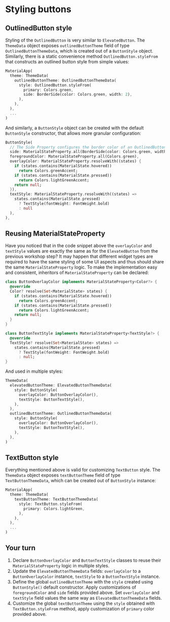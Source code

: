 # Styling buttons

## OutlinedButton style

Styling of the `OutlinedButton` is very similar to `ElevatedButton`. The `ThemeData` object exposes `outlinedButtonTheme` field of type `OutlinedButtonThemeData`, which is created out of a `ButtonStyle` object. Similarly, there is a static convenience method `OutlinedButton.styleFrom` that constructs an outlined button style from simple values:

```dart
MaterialApp(
  theme: ThemeData(
    outlinedButtonTheme: OutlinedButtonThemeData(
      style: OutlinedButton.styleFrom(
        primary: Colors.green,
        side: BorderSide(color: Colors.green, width: 2),
      ),
    ),
  ),
  ...
)
```

And similarly, a `ButtonStyle` object can be created with the default `ButtonStyle` constructor, that allows more granular configuration:

<!-- Maybe make some note about the `side` property in particular? I remember 
struggling to find how to change the border color when I first used this widget,
since `side` feels like a weird name to me. Not sure if others ran into the 
same thing. -->
```dart
ButtonStyle(
  // The Side Property configures the border color of an OutlinedButton
  side: MaterialStateProperty.all(BorderSide(color: Colors.green, width: 2)),
  foregroundColor: MaterialStateProperty.all(Colors.green),
  overlayColor: MaterialStateProperty.resolveWith((states) {
    if (states.contains(MaterialState.hovered))
      return Colors.greenAccent;
    if (states.contains(MaterialState.pressed))
      return Colors.lightGreenAccent;
    return null;
  }),
  textStyle: MaterialStateProperty.resolveWith((states) =>
    states.contains(MaterialState.pressed)
      ? TextStyle(fontWeight: FontWeight.bold)
      : null
  ),
),
```

## Reusing MaterialStateProperty

<!-- This is very cool content! -->
Have you noticed that in the code snippet above the `overlayColor` and `textStyle` values are exactly the same as for the `ElevatedButton` from the previous workshop step? It may happen that different widget types are required to have the same styling of some UI aspects and thus should share the same `MaterialStateProperty` logic. To make the implementation easy and consistent, inheritors of `MaterialStateProperty` can be declared:

```dart
class ButtonOverlayColor implements MaterialStateProperty<Color?> {
  @override
  Color? resolve(Set<MaterialState> states) {
    if (states.contains(MaterialState.hovered)) 
      return Colors.greenAccent;
    if (states.contains(MaterialState.pressed)) 
      return Colors.lightGreenAccent;
    return null;
  }
}
```
```dart
class ButtonTextStyle implements MaterialStateProperty<TextStyle?> {
  @override
  TextStyle? resolve(Set<MaterialState> states) =>
    states.contains(MaterialState.pressed)
      ? TextStyle(fontWeight: FontWeight.bold)
      : null;
}
```

And used in multiple styles:

```dart
ThemeData(
  elevatedButtonTheme: ElevatedButtonThemeData(
    style: ButtonStyle(
      overlayColor: ButtonOverlayColor(),
      textStyle: ButtonTextStyle(),
    ),
  ),
  outlinedButtonTheme: OutlinedButtonThemeData(
    style: ButtonStyle(
      overlayColor: ButtonOverlayColor(),
      textStyle: ButtonTextStyle(),
    ),
  ),
)
```

## TextButton style

Everything mentioned above is valid for customizing `TextButton` style. The `ThemeData` object exposes `textButtonTheme` field of type `TextButtonThemeData`, which can be created out of `ButtonStyle` instance:

```dart
MaterialApp(
  theme: ThemeData(
    textButtonTheme: TextButtonThemeData(
      style: TextButton.styleFrom(
        primary: Colors.lightGreen,
      ),
    ),
  ),
  ...
)
```

## Your turn

1. Declare `ButtonOverlayColor` and `ButtonTextStyle` classes to reuse their `MaterialStateProperty` logic in multiple styles.
2. Update the `ElevatedButtonThemeData` fields: `overlayColor` to a `ButtonOverlayColor` instance, `textStyle` to a `ButtonTextStyle` instance.
3. Define the global `outlinedButtonTheme` with the `style` created using `ButtonStyle()` default constructor. Apply customizations of `foregroundColor` and `side` fields provided above.  Set `overlayColor` and `textStyle` field values the same way as `ElevatedButtonThemeData` fields.  
4. Customize the global `textButtonTheme` using the `style` obtained with `TextButton.styleFrom` method, apply customization of `primary` color provided above.
